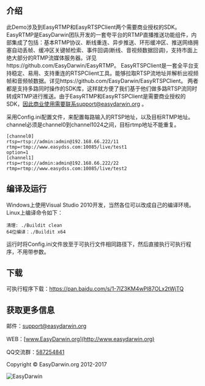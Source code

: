## 介绍 ##
此Demo涉及到EasyRTMP和EasyRTSPClient两个需要商业授权的SDK。
EasyRTMP是EasyDarwin团队开发的一套夸平台的RTMP直播推送功能组件，内部集成了包括：基本RTMP协议、断线重连、异步推送、环形缓冲区、推送网络拥塞自动丢帧、缓冲区关键帧检索、事件回调(断线、音视频数据回调)，支持市面上绝大部分的RTMP流媒体服务器。详见https://github.com/EasyDarwin/EasyRTMP。
EasyRTSPClient是一套全平台支持稳定、易用、支持重连的RTSPClient工具。能够拉取RTSP流地址并解析出视频帧和音频帧数据。详见https://github.com/EasyDarwin/EasyRTSPClient。
两者都是支持多路同时操作的SDK库，这样就方便了我们基于他们做多路RTSP流同时转成RTMP进行推送。由于EasyRTMP和EasyRTSPClient是需要商业授权的SDK，因此商业使用需要联系support@easydarwin.org 。

采用Config.ini配置文件，来配置每路输入的RTSP地址，以及目标RTMP地址。channel必须是channel0到channel1024之间，目标rtmp地址不能重复。

    [channel0]
	rtsp=rtsp://admin:admin@192.168.66.222/11
	rtmp=rtmp://www.easydss.com:10085/live/test1
	option=1
	[channel1]
	rtsp=rtsp://admin:admin@192.168.66.222/22
	rtmp=rtmp://www.easydss.com:10085/live/test2

## 编译及运行 ##
Windows上使用Visual Studio 2010开发，当然各位可以改成自己的编译环境。
Linux上编译命令如下：

	清理:	./Buildit clean
	64位编译：./Buildit x64

运行时将Config.ini文件放至于可执行文件相同路径下，然后直接执行可执行程序，不用带参数。

## 下载 ##
可执行程序下载：https://pan.baidu.com/s/1-7lZ3KM4wPl87OLx2tWjTQ

## 获取更多信息 ##

邮件：[support@easydarwin.org](mailto:support@easydarwin.org) 

WEB：[www.EasyDarwin.org](http://www.easydarwin.org)

QQ交流群：[587254841](https://jq.qq.com/?_wv=1027&k=4ASE72a)

Copyright &copy; EasyDarwin.org 2012-2017

![EasyDarwin](http://www.easydarwin.org/skin/easydarwin/images/wx_qrcode.jpg)